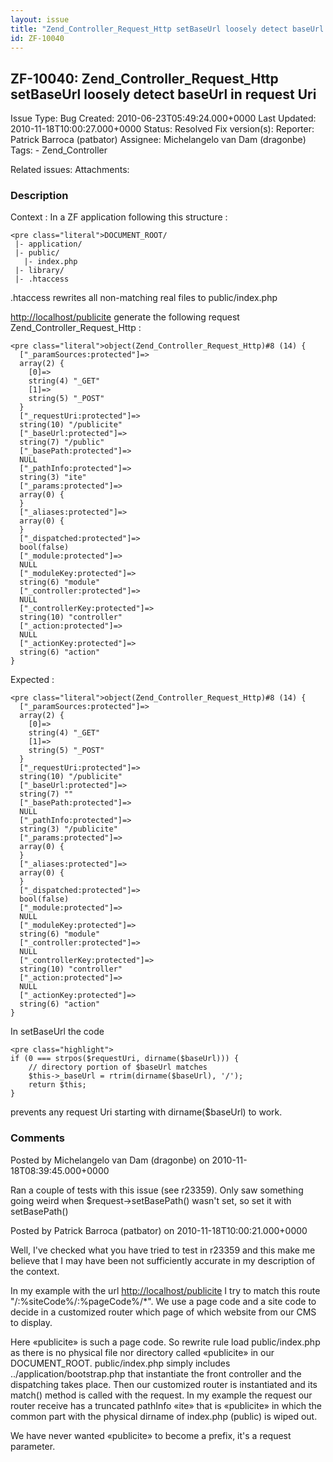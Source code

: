 ```yaml
---
layout: issue
title: "Zend_Controller_Request_Http setBaseUrl loosely detect baseUrl in request Uri"
id: ZF-10040
---
```


ZF-10040: Zend\_Controller\_Request\_Http setBaseUrl loosely detect baseUrl in request Uri
------------------------------------------------------------------------------------------

 Issue Type: Bug Created: 2010-06-23T05:49:24.000+0000 Last Updated: 2010-11-18T10:00:27.000+0000 Status: Resolved Fix version(s): 
 Reporter:  Patrick Barroca (patbator)  Assignee:  Michelangelo van Dam (dragonbe)  Tags: - Zend\_Controller
 
 Related issues: 
 Attachments: 
### Description

Context : In a ZF application following this structure :

 
    <pre class="literal">DOCUMENT_ROOT/
     |- application/
     |- public/
       |- index.php
     |- library/
     |- .htaccess

.htaccess rewrites all non-matching real files to public/index.php

<http://localhost/publicite> generate the following request Zend\_Controller\_Request\_Http :

 
    <pre class="literal">object(Zend_Controller_Request_Http)#8 (14) {
      ["_paramSources:protected"]=>
      array(2) {
        [0]=>
        string(4) "_GET"
        [1]=>
        string(5) "_POST"
      }
      ["_requestUri:protected"]=>
      string(10) "/publicite"
      ["_baseUrl:protected"]=>
      string(7) "/public"
      ["_basePath:protected"]=>
      NULL
      ["_pathInfo:protected"]=>
      string(3) "ite"
      ["_params:protected"]=>
      array(0) {
      }
      ["_aliases:protected"]=>
      array(0) {
      }
      ["_dispatched:protected"]=>
      bool(false)
      ["_module:protected"]=>
      NULL
      ["_moduleKey:protected"]=>
      string(6) "module"
      ["_controller:protected"]=>
      NULL
      ["_controllerKey:protected"]=>
      string(10) "controller"
      ["_action:protected"]=>
      NULL
      ["_actionKey:protected"]=>
      string(6) "action"
    }

Expected :

 
    <pre class="literal">object(Zend_Controller_Request_Http)#8 (14) {
      ["_paramSources:protected"]=>
      array(2) {
        [0]=>
        string(4) "_GET"
        [1]=>
        string(5) "_POST"
      }
      ["_requestUri:protected"]=>
      string(10) "/publicite"
      ["_baseUrl:protected"]=>
      string(7) ""
      ["_basePath:protected"]=>
      NULL
      ["_pathInfo:protected"]=>
      string(3) "/publicite"
      ["_params:protected"]=>
      array(0) {
      }
      ["_aliases:protected"]=>
      array(0) {
      }
      ["_dispatched:protected"]=>
      bool(false)
      ["_module:protected"]=>
      NULL
      ["_moduleKey:protected"]=>
      string(6) "module"
      ["_controller:protected"]=>
      NULL
      ["_controllerKey:protected"]=>
      string(10) "controller"
      ["_action:protected"]=>
      NULL
      ["_actionKey:protected"]=>
      string(6) "action"
    }

In setBaseUrl the code

 
    <pre class="highlight">
    if (0 === strpos($requestUri, dirname($baseUrl))) {
        // directory portion of $baseUrl matches
        $this->_baseUrl = rtrim(dirname($baseUrl), '/');
        return $this;
    }


prevents any request Uri starting with dirname($baseUrl) to work.

 

 

### Comments

Posted by Michelangelo van Dam (dragonbe) on 2010-11-18T08:39:45.000+0000

Ran a couple of tests with this issue (see r23359). Only saw something going weird when $request->setBasePath() wasn't set, so set it with setBasePath()

 

 

Posted by Patrick Barroca (patbator) on 2010-11-18T10:00:21.000+0000

Well, I've checked what you have tried to test in r23359 and this make me believe that I may have been not sufficiently accurate in my description of the context.

In my example with the url <http://localhost/publicite> I try to match this route "/:%siteCode%/:%pageCode%/\*". We use a page code and a site code to decide in a customized router which page of which website from our CMS to display.

Here «publicite» is such a page code. So rewrite rule load public/index.php as there is no physical file nor directory called «publicite» in our DOCUMENT\_ROOT. public/index.php simply includes ../application/bootstrap.php that instantiate the front controller and the dispatching takes place. Then our customized router is instantiated and its match() method is called with the request. In my example the request our router receive has a truncated pathInfo «ite» that is «publicite» in which the common part with the physical dirname of index.php (public) is wiped out.

We have never wanted «publicite» to become a prefix, it's a request parameter.

 

 